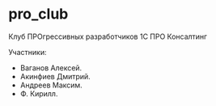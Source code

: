 # pro_club
Клуб ПРОгрессивных разработчиков 1С ПРО Консалтинг

Участники:

- Ваганов Алексей.
- Акинфиев Дмитрий.
- Андреев Максим.
- Ф. Кирилл.